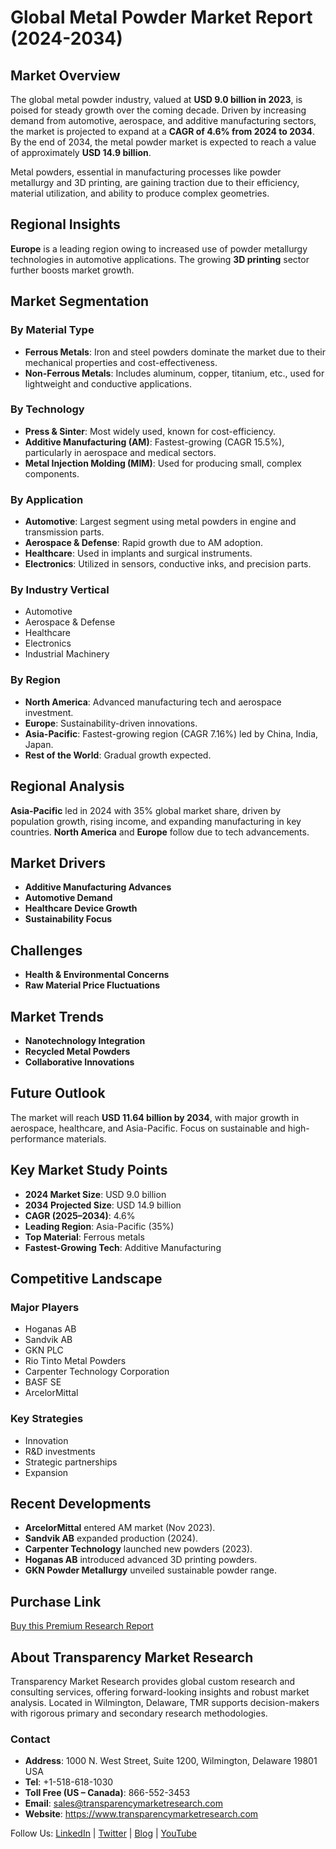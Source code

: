 
# Global Metal Powder Market Report (2024-2034)

## Market Overview

The global metal powder industry, valued at **USD 9.0 billion in 2023**, is poised for steady growth over the coming decade. Driven by increasing demand from automotive, aerospace, and additive manufacturing sectors, the market is projected to expand at a **CAGR of 4.6% from 2024 to 2034**. By the end of 2034, the metal powder market is expected to reach a value of approximately **USD 14.9 billion**.

Metal powders, essential in manufacturing processes like powder metallurgy and 3D printing, are gaining traction due to their efficiency, material utilization, and ability to produce complex geometries.

## Regional Insights

**Europe** is a leading region owing to increased use of powder metallurgy technologies in automotive applications. The growing **3D printing** sector further boosts market growth.

## Market Segmentation

### By Material Type

- **Ferrous Metals**: Iron and steel powders dominate the market due to their mechanical properties and cost-effectiveness.
- **Non-Ferrous Metals**: Includes aluminum, copper, titanium, etc., used for lightweight and conductive applications.

### By Technology

- **Press & Sinter**: Most widely used, known for cost-efficiency.
- **Additive Manufacturing (AM)**: Fastest-growing (CAGR 15.5%), particularly in aerospace and medical sectors.
- **Metal Injection Molding (MIM)**: Used for producing small, complex components.

### By Application

- **Automotive**: Largest segment using metal powders in engine and transmission parts.
- **Aerospace & Defense**: Rapid growth due to AM adoption.
- **Healthcare**: Used in implants and surgical instruments.
- **Electronics**: Utilized in sensors, conductive inks, and precision parts.

### By Industry Vertical

- Automotive
- Aerospace & Defense
- Healthcare
- Electronics
- Industrial Machinery

### By Region

- **North America**: Advanced manufacturing tech and aerospace investment.
- **Europe**: Sustainability-driven innovations.
- **Asia-Pacific**: Fastest-growing region (CAGR 7.16%) led by China, India, Japan.
- **Rest of the World**: Gradual growth expected.

## Regional Analysis

**Asia-Pacific** led in 2024 with 35% global market share, driven by population growth, rising income, and expanding manufacturing in key countries. **North America** and **Europe** follow due to tech advancements.

## Market Drivers

- **Additive Manufacturing Advances**
- **Automotive Demand**
- **Healthcare Device Growth**
- **Sustainability Focus**

## Challenges

- **Health & Environmental Concerns**
- **Raw Material Price Fluctuations**

## Market Trends

- **Nanotechnology Integration**
- **Recycled Metal Powders**
- **Collaborative Innovations**

## Future Outlook

The market will reach **USD 11.64 billion by 2034**, with major growth in aerospace, healthcare, and Asia-Pacific. Focus on sustainable and high-performance materials.

## Key Market Study Points

- **2024 Market Size**: USD 9.0 billion
- **2034 Projected Size**: USD 14.9 billion
- **CAGR (2025–2034)**: 4.6%
- **Leading Region**: Asia-Pacific (35%)
- **Top Material**: Ferrous metals
- **Fastest-Growing Tech**: Additive Manufacturing

## Competitive Landscape

### Major Players

- Hoganas AB
- Sandvik AB
- GKN PLC
- Rio Tinto Metal Powders
- Carpenter Technology Corporation
- BASF SE
- ArcelorMittal

### Key Strategies

- Innovation
- R&D investments
- Strategic partnerships
- Expansion

## Recent Developments

- **ArcelorMittal** entered AM market (Nov 2023).
- **Sandvik AB** expanded production (2024).
- **Carpenter Technology** launched new powders (2023).
- **Hoganas AB** introduced advanced 3D printing powders.
- **GKN Powder Metallurgy** unveiled sustainable powder range.

## Purchase Link

[Buy this Premium Research Report](https://www.transparencymarketresearch.com/checkout.php?rep_id=69533&ltype=S)

## About Transparency Market Research

Transparency Market Research provides global custom research and consulting services, offering forward-looking insights and robust market analysis. Located in Wilmington, Delaware, TMR supports decision-makers with rigorous primary and secondary research methodologies.

### Contact

- **Address**: 1000 N. West Street, Suite 1200, Wilmington, Delaware 19801 USA
- **Tel**: +1-518-618-1030
- **Toll Free (US – Canada)**: 866-552-3453
- **Email**: sales@transparencymarketresearch.com
- **Website**: https://www.transparencymarketresearch.com

Follow Us: [LinkedIn](#) | [Twitter](#) | [Blog](#) | [YouTube](#)
